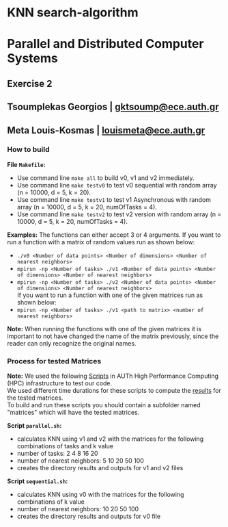 # KNN search-algorithm
# **Parallel and Distributed Computer Systems**  
## **Exercise 2**
## Tsoumplekas Georgios | gktsoump@ece.auth.gr  <br />
## Meta Louis-Kosmas    | louismeta@ece.auth.gr <br />



### **How to build**  

**File ```Makefile```:**  
   + Use command line ```make all``` to build v0, v1 and v2 immediately.
   + Use command line ```make testv0``` to test v0 sequential with random array (n = 10000, d = 5, k = 20). 
   + Use command line ```make testv1``` to test v1 Asynchronous with random array (n = 10000, d = 5, k = 20, numOfTasks = 4).
   + Use command line ```make testv2``` to test v2 version with random array (n = 10000, d = 5, k = 20, numOfTasks = 4).
   
**Examples:**
The functions can either accept 3 or 4 arguments.
If you want to run a function with a matrix of random values run as shown below:
   + ```./v0 <Number of data points> <Number of dimensions> <Number of nearest neighbors> ```  
   + ```mpirun -np <Number of tasks> ./v1 <Number of data points> <Number of dimensions> <Number of nearest neighbors> ```  
   + ```mpirun -np <Number of tasks> ./v2 <Number of data points> <Number of dimensions> <Number of nearest neighbors> ```  
If you want to run a function with one of the given matrices run as shown below:
   + ``` mpirun -np <Number of tasks> ./v1 <path to matrix> <number of nearest neighbors> ```
   
**Note:** When running the functions with one of the given matrices it is important to not have changed the name of the matrix previously, since the reader can only
recognize the original names.

### **Process for tested Matrices** 

**Note:** We used the following [Scripts](https://github.com/lkmeta/KNN-search-algorithm/tree/main/bash%20scripts) in AUTh High Performance Computing (HPC) infrastructure to test our code.  
We used different time durations for these scripts to compute the [results](https://github.com/lkmeta/KNN-search-algorithm/tree/main/results) for the tested matrices.  
To build and run these scripts you should contain a subfolder named "matrices" which will have the tested matrices.  

**Script ```parallel.sh```:**
   + calculates KNN using v1 and v2 with the matrices for the following combinations of tasks and k value
   + number of tasks: 2 4 8 16 20 
   + number of nearest neighbors: 5 10 20 50 100
   + creates the directory results and outputs for v1 and v2 files

**Script ```sequential.sh```:**
   + calculates KNN using v0 with the matrices for the following combinations of k value
   + number of nearest neighbors: 10 20 50 100
   + creates the directory results and outputs for v0 file





